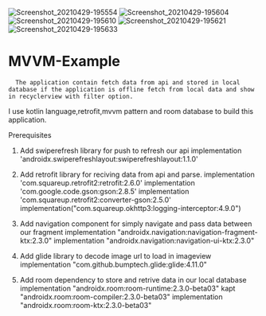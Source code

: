 ![Screenshot_20210429-195554](https://user-images.githubusercontent.com/73162513/116569854-69df6980-a927-11eb-8b39-43bde9124267.png)
![Screenshot_20210429-195604](https://user-images.githubusercontent.com/73162513/116569862-6b109680-a927-11eb-8967-395cd09fa85e.png)
![Screenshot_20210429-195610](https://user-images.githubusercontent.com/73162513/116569866-6ba92d00-a927-11eb-8929-f497c70501c7.png)
![Screenshot_20210429-195621](https://user-images.githubusercontent.com/73162513/116569870-6c41c380-a927-11eb-9629-a381fa01b0f8.png)
![Screenshot_20210429-195633](https://user-images.githubusercontent.com/73162513/116569876-6d72f080-a927-11eb-9898-037f9d1f2448.png)
# MVVM-Example
      The application contain fetch data from api and stored in local database if the application is offline fetch from local data and show in recyclerview with filter option.
   I use kotlin language,retrofit,mvvm pattern and room database to build this application.

Prerequisites
 1. Add swiperefresh library for push to refresh our api
    implementation 'androidx.swiperefreshlayout:swiperefreshlayout:1.1.0'

 2. Add retrofit library for reciving data from api and parse.
    implementation 'com.squareup.retrofit2:retrofit:2.6.0'
    implementation 'com.google.code.gson:gson:2.8.5'
    implementation 'com.squareup.retrofit2:converter-gson:2.5.0'
    implementation("com.squareup.okhttp3:logging-interceptor:4.9.0")

 3. Add navigation component for simply navigate and pass data between our fragment
    implementation "androidx.navigation:navigation-fragment-ktx:2.3.0"
    implementation "androidx.navigation:navigation-ui-ktx:2.3.0"

 4. Add glide library to decode image url to load in imageview
    implementation "com.github.bumptech.glide:glide:4.11.0"

 5. Add room dependency to store and retrive data in our local database
    implementation "androidx.room:room-runtime:2.3.0-beta03"
    kapt "androidx.room:room-compiler:2.3.0-beta03"
    implementation "androidx.room:room-ktx:2.3.0-beta03"
